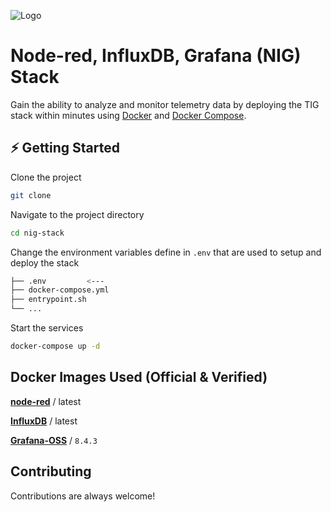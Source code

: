
![Logo](https://user-images.githubusercontent.com/64506580/159311466-f720a877-6c76-403a-904d-134addbd6a86.png)


# Node-red, InfluxDB, Grafana (NIG) Stack

Gain the ability to analyze and monitor telemetry data by deploying the TIG stack within minutes using [Docker](https://docs.docker.com/engine/install/) and [Docker Compose](https://docs.docker.com/compose/install/).




## ⚡️ Getting Started

Clone the project

```bash
git clone 
```

Navigate to the project directory

```bash
cd nig-stack
```

Change the environment variables define in `.env` that are used to setup and deploy the stack
```bash
├── .env         <---
├── docker-compose.yml
├── entrypoint.sh
└── ...
```

Start the services
```bash
docker-compose up -d
```
## Docker Images Used (Official & Verified)

[**node-red**](https://hub.docker.com/r/nodered/node-red) / latest

[**InfluxDB**](https://hub.docker.com/_/influxdb) / latest

[**Grafana-OSS**](https://hub.docker.com/r/grafana/grafana-oss) / `8.4.3`



## Contributing

Contributions are always welcome!

